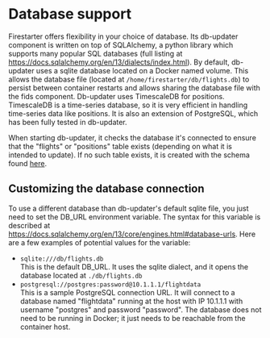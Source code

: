 # Database support
Firestarter offers flexibility in your choice of database. Its db-updater
component is written on top of SQLAlchemy, a python library which supports many
popular SQL databases (full listing at
https://docs.sqlalchemy.org/en/13/dialects/index.html). By default, db-updater
uses a sqlite database located on a Docker named volume. This allows the
database file (located at `/home/firestarter/db/flights.db`) to persist between
container restarts and allows sharing the database file with the fids
component. Db-updater uses TimescaleDB for positions. TimescaleDB is a
time-series database, so it is very efficient in handling time-series data like
positions. It is also an extension of PostgreSQL, which has been fully tested
in db-updater.

When starting db-updater, it checks the database it's connected to ensure that
the "flights" or "positions" table exists (depending on what it is intended to
update). If no such table exists, it is created with the schema found
[here](../db-updater/main.py).

## Customizing the database connection
To use a different database than db-updater's default sqlite file, you just
need to set the DB_URL environment variable. The syntax for this variable is
described at https://docs.sqlalchemy.org/en/13/core/engines.html#database-urls.
Here are a few examples of potential values for the variable:
* `sqlite:///db/flights.db`  
  This is the default DB_URL. It uses the sqlite dialect, and it opens the
  database located at `./db/flights.db`
* `postgresql://postgres:password@10.1.1.1/flightdata`  
  This is a sample PostgreSQL connection URL. It will connect to a database
  named "flightdata" running at the host with IP 10.1.1.1 with username
  "postgres" and password "password". The database does not need to be running
  in Docker; it just needs to be reachable from the container host.

